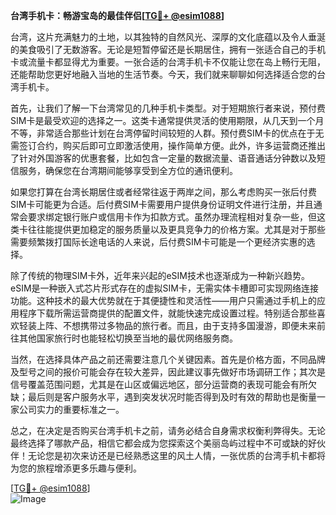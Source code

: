 **台湾手机卡：畅游宝岛的最佳伴侣[[TG💪+ @esim1088](https://t.me/s/esim1088)]**

台湾，这片充满魅力的土地，以其独特的自然风光、深厚的文化底蕴以及令人垂涎的美食吸引了无数游客。无论是短暂停留还是长期居住，拥有一张适合自己的手机卡或流量卡都显得尤为重要。一张合适的台湾手机卡不仅能让您在岛上畅行无阻，还能帮助您更好地融入当地的生活节奏。今天，我们就来聊聊如何选择适合您的台湾手机卡。

首先，让我们了解一下台湾常见的几种手机卡类型。对于短期旅行者来说，预付费SIM卡是最受欢迎的选择之一。这类卡通常提供灵活的使用期限，从几天到一个月不等，非常适合那些计划在台湾停留时间较短的人群。预付费SIM卡的优点在于无需签订合约，购买后即可立即激活使用，操作简单方便。此外，许多运营商还推出了针对外国游客的优惠套餐，比如包含一定量的数据流量、语音通话分钟数以及短信服务，确保您在台湾期间能够享受到全方位的通讯便利。

如果您打算在台湾长期居住或者经常往返于两岸之间，那么考虑购买一张后付费SIM卡可能更为合适。后付费SIM卡需要用户提供身份证明文件进行注册，并且通常会要求绑定银行账户或信用卡作为扣款方式。虽然办理流程相对复杂一些，但这类卡往往能提供更加稳定的服务质量以及更具竞争力的价格方案。尤其是对于那些需要频繁拨打国际长途电话的人来说，后付费SIM卡可能是一个更经济实惠的选择。

除了传统的物理SIM卡外，近年来兴起的eSIM技术也逐渐成为一种新兴趋势。eSIM是一种嵌入式芯片形式存在的虚拟SIM卡，无需实体卡槽即可实现网络连接功能。这种技术的最大优势就在于其便捷性和灵活性——用户只需通过手机上的应用程序下载所需运营商提供的配置文件，就能快速完成设置过程。特别适合那些喜欢轻装上阵、不想携带过多物品的旅行者。而且，由于支持多国漫游，即便未来前往其他国家旅行时也能轻松切换至当地的最优网络服务商。

当然，在选择具体产品之前还需要注意几个关键因素。首先是价格方面，不同品牌及型号之间的报价可能会存在较大差异，因此建议事先做好市场调研工作；其次是信号覆盖范围问题，尤其是在山区或偏远地区，部分运营商的表现可能会有所欠缺；最后则是客户服务水平，遇到突发状况时能否得到及时有效的帮助也是衡量一家公司实力的重要标准之一。

总之，在决定是否购买台湾手机卡之前，请务必结合自身需求权衡利弊得失。无论最终选择了哪款产品，相信它都会成为您探索这个美丽岛屿过程中不可或缺的好伙伴！无论您是初次来访还是已经熟悉这里的风土人情，一张优质的台湾手机卡都将为您的旅程增添更多乐趣与便利。

[[TG💪+ @esim1088](https://t.me/s/esim1088)]  
![Image](https://i.postimg.cc/4NQfJmqS/Snipaste-2025-05-13-00-14-12.png)